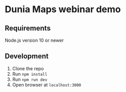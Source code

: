 # Dunia Maps webinar demo

## Requirements
Node.js version 10 or newer

## Development
1. Clone the repo
2. Run `npm install`
3. Run `npm run dev`
4. Open browser at `localhost:3000`
